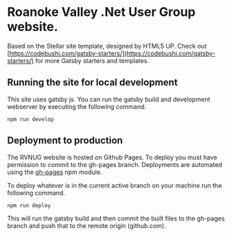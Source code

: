 # Roanoke Valley .Net User Group website.

Based on the Stellar site template, designed by HTML5 UP. Check out [https://codebushi.com/gatsby-starters/](https://codebushi.com/gatsby-starters/) for more Gatsby starters and templates.


## Running the site for local development

This site uses gatsby js. You can run the gatsby build and development webserver by executing the following command.

```shell
npm run develop
```


## Deployment to production

The RVNUG website is hosted on Github Pages. To deploy you must have permission to commit to the gh-pages branch.
Deployments are automated using the [gh-pages](https://www.npmjs.com/package/gh-pages) npm module.

To deploy whatever is in the current active branch on your machine run the following command.

```shell
npm run deploy
```

This will run the gatsby build and then commit the built files to the gh-pages branch and push that to the remote origin (github.com).
